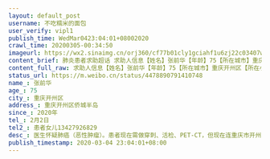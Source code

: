 ```yaml
---
layout: default_post
username: 不吃糯米的面包
user_verify: vipl1
publish_time: WedMar0423:04:01+08002020
crawl_time: 20200305-00:34:50
imageurl: https://wx2.sinaimg.cn/orj360/cf77b01cly1gciahf1u6zj22c03407wj.jpg,https://wx3.sinaimg.cn/orj360/cf77b01cly1gciakz746jj23402c0qv5.jpg,https://wx3.sinaimg.cn/orj360/cf77b01cly1gciahirgasj20u01hcane.jpg
content_brief: 肺炎患者求助超话 求助人信息【姓名】张前华【年龄】75【所在城市】重庆开州区【所在小区、社区】重庆开州区侨城半岛【患病时间】2020年【联系方式】2月2日【其他紧急联系人】患者女儿●●●【病情描述】 医生怀疑肺癌（恶性肿瘤）。患者现在需做穿刺、活检、PET-CT，但现在连重庆市 ...全文
content_full_raw: 求助人信息【姓名】张前华【年龄】75【所在城市】重庆开州区【所在小区、社区】重庆开州区侨城半岛【患病时间】2020年【联系方式】2月2日【其他紧急联系人】患者女儿●●●【病情描述】医生怀疑肺癌（恶性肿瘤）。患者现在需做穿刺、活检、PET-CT，但现在连重庆市开州区床位太过紧张，病情拖延下去害怕越来越严重，无法进一步确诊，也不能进一步救治！老人很多情况下都在忍疼痛，实在没有办法了，请求重庆的医院收治。（仅因想获取有效救治，占用超话信息，抱歉）
status_url: https://m.weibo.cn/status/4478890791410748
name_: 张前华
age_: 75
city_: 重庆开州区
address_: 重庆开州区侨城半岛
since_: 2020年
tel_: 2月2日
tel2_: 患者女儿13427926829
desc_: 医生怀疑肺癌（恶性肿瘤）。患者现在需做穿刺、活检、PET-CT，但现在连重庆市开州区床位太过紧张，病情拖延下去害怕越来越严重，无法进一步确诊，也不能进一步救治！老人很多情况下都在忍疼痛，实在没有办法了，请求重庆的医院收治。（仅因想获取有效救治，占用超话信息，抱歉）
publish_timestamp: 2020-03-04 23:04:01+08:00
---
```

